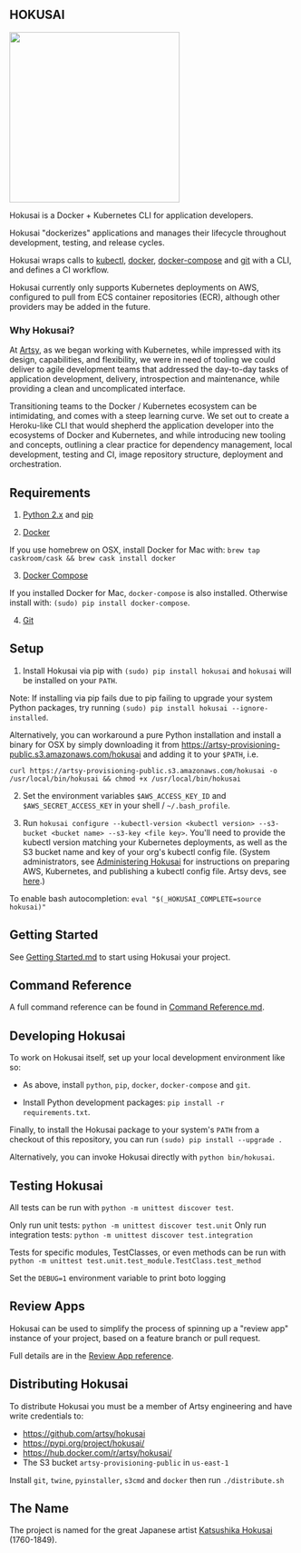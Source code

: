HOKUSAI
-------

<a href="https://en.wikipedia.org/wiki/Hokusai"><img height="300" src="hokusai.jpg"></a>

Hokusai is a Docker + Kubernetes CLI for application developers.

Hokusai "dockerizes" applications and manages their lifecycle throughout development, testing, and release cycles.

Hokusai wraps calls to [kubectl](https://kubernetes.io/), [docker](https://www.docker.com/), [docker-compose](https://docs.docker.com/compose/) and [git](https://git-scm.com/) with a CLI, and defines a CI workflow.

Hokusai currently only supports Kubernetes deployments on AWS, configured to pull from ECS container repositories (ECR), although other providers may be added in the future.

### Why Hokusai?

At [Artsy](http://www.artsy.net), as we began working with Kubernetes, while impressed with its design, capabilities, and flexibility, we were in need of tooling we could deliver to agile development teams that addressed the day-to-day tasks of application development, delivery, introspection and maintenance, while providing a clean and uncomplicated interface.

Transitioning teams to the Docker / Kubernetes ecosystem can be intimidating, and comes with a steep learning curve.  We set out to create a Heroku-like CLI that would shepherd the application developer into the ecosystems of Docker and Kubernetes, and while introducing new tooling and concepts, outlining a clear practice for dependency management, local development, testing and CI,  image repository structure, deployment and orchestration.


## Requirements

1) [Python 2.x](https://www.python.org/downloads/) and [pip](https://pip.pypa.io/en/stable/installing/)

2) [Docker](https://docs.docker.com/)

If you use homebrew on OSX, install Docker for Mac with: `brew tap caskroom/cask && brew cask install docker`

3) [Docker Compose](https://docs.docker.com/compose/)

If you installed Docker for Mac, `docker-compose` is also installed. Otherwise install with: `(sudo) pip install docker-compose`.

4) [Git](https://git-scm.com/)


## Setup

1) Install Hokusai via pip with `(sudo) pip install hokusai` and `hokusai` will be installed on your `PATH`.

Note: If installing via pip fails due to pip failing to upgrade your system Python packages, try running `(sudo) pip install hokusai --ignore-installed`.

Alternatively, you can workaround a pure Python installation and install a binary for OSX by simply downloading it from https://artsy-provisioning-public.s3.amazonaws.com/hokusai and adding it to your `$PATH`, i.e.

```
curl https://artsy-provisioning-public.s3.amazonaws.com/hokusai -o /usr/local/bin/hokusai && chmod +x /usr/local/bin/hokusai
```

2) Set the environment variables `$AWS_ACCESS_KEY_ID` and `$AWS_SECRET_ACCESS_KEY` in your shell / `~/.bash_profile`.

3) Run `hokusai configure --kubectl-version <kubectl version> --s3-bucket <bucket name> --s3-key <file key>`.  You'll need to provide the kubectl version matching your Kubernetes deployments, as well as the S3 bucket name and key of your org's kubectl config file. (System administrators, see [Administering Hokusai](./docs/Administering_Hokusai.md) for instructions on preparing AWS, Kubernetes, and publishing a kubectl config file. Artsy devs, see [here](https://github.com/artsy/potential/blob/master/platform/Kubernetes.md#configuring-hokusai).)

To enable bash autocompletion: `eval "$(_HOKUSAI_COMPLETE=source hokusai)"`


## Getting Started

See [Getting Started.md](./docs/Getting_Started.md) to start using Hokusai your project.


## Command Reference

A full command reference can be found in [Command Reference.md](./docs/Command_Reference.md).


## Developing Hokusai

To work on Hokusai itself, set up your local development environment like so:

- As above, install `python`, `pip`, `docker`, `docker-compose` and `git`.

- Install Python development packages: `pip install -r requirements.txt`.

Finally, to install the Hokusai package to your system's `PATH` from a checkout of this repository, you can run `(sudo) pip install --upgrade .`

Alternatively, you can invoke Hokusai directly with `python bin/hokusai`.


## Testing Hokusai

All tests can be run with `python -m unittest discover test`.

Only run unit tests: `python -m unittest discover test.unit`
Only run integration tests: `python -m unittest discover test.integration`

Tests for specific modules, TestClasses, or even methods can be run with `python -m unittest test.unit.test_module.TestClass.test_method`

Set the `DEBUG=1` environment variable to print boto logging

## Review Apps

Hokusai can be used to simplify the process of spinning up a "review app" instance of your project, based on a feature branch or pull request.

Full details are in the [Review App reference](./docs/Review_Apps.md).

## Distributing Hokusai

To distribute Hokusai you must be a member of Artsy engineering and have write credentials to:
- https://github.com/artsy/hokusai
- https://pypi.org/project/hokusai/
- https://hub.docker.com/r/artsy/hokusai/
- The S3 bucket `artsy-provisioning-public` in `us-east-1`

Install `git`, `twine`, `pyinstaller`, `s3cmd` and `docker` then run `./distribute.sh`

## The Name

The project is named for the great Japanese artist [Katsushika Hokusai](https://www.artsy.net/article/artsy-editorial-7-things-hokusai-creator-great-wave) (1760-1849).
